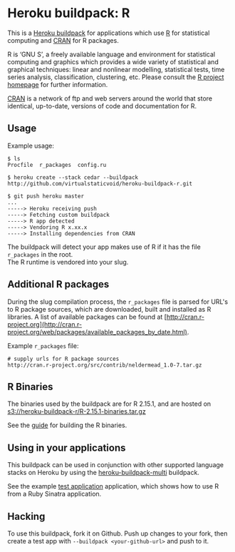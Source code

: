 # Heroku buildpack: R

This is a [Heroku buildpack](http://devcenter.heroku.com/articles/buildpacks) for applications which use 
[R](http://www.r-project.org/) for statistical computing and [CRAN](http://cran.r-project.org/) for R packages.

R is ‘GNU S’, a freely available language and environment for statistical computing and graphics which provides 
a wide variety of statistical and graphical techniques: linear and nonlinear modelling, statistical tests, time 
series analysis, classification, clustering, etc. Please consult 
the [R project homepage](http://www.r-project.org/) for further information.

[CRAN](http://cran.r-project.org/) is a network of ftp and web servers around the world that 
store identical, up-to-date, versions of code and documentation for R.

## Usage
Example usage:

    $ ls
    Procfile  r_packages  config.ru

    $ heroku create --stack cedar --buildpack http://github.com/virtualstaticvoid/heroku-buildpack-r.git

    $ git push heroku master
    ...
    -----> Heroku receiving push
    -----> Fetching custom buildpack
    -----> R app detected
    -----> Vendoring R x.xx.x
    -----> Installing dependencies from CRAN

The buildpack will detect your app makes use of R if it has the file `r_packages` in the root.  
The R runtime is vendored into your slug.  

## Additional R packages 
During the slug compilation process, the `r_packages` file is parsed for URL's to R package sources, which are
downloaded, built and installed as R libraries. A list of available packages can be found at [http://cran.r-project.org](http://cran.r-project.org/web/packages/available_packages_by_date.html).

Example `r_packages` file:

```
# supply urls for R package sources
http://cran.r-project.org/src/contrib/neldermead_1.0-7.tar.gz
```

## R Binaries
The binaries used by the buildpack are for R 2.15.1, and are hosted 
on [s3://heroku-buildpack-r/R-2.15.1-binaries.tar.gz](https://heroku-buildpack-r.s3.amazonaws.com/R-2.15.1-binaries.tar.gz)

See the [guide](heroku-buildpack-r/tree/master/support/README.md) for building the R binaries.

## Using in your applications
This buildpack can be used in conjunction with other supported language stacks on Heroku by 
using the [heroku-buildpack-multi](https://github.com/ddollar/heroku-buildpack-multi) buildpack.

See the example [test application](heroku-buildpack-r/tree/master/test) application, which shows how to use R from a Ruby Sinatra application.

## Hacking
To use this buildpack, fork it on Github.  Push up changes to your fork, then create a test app 
with `--buildpack <your-github-url>` and push to it.
